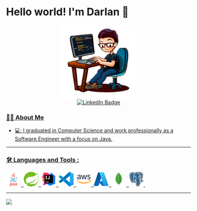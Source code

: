 
# Hello world! I'm Darlan 👋

<div id="header" align="center">
  <img src="./avatar-sitting.png" width="200"/>
</div>

<div id="badges" align="center">
  <a href="https://www.linkedin.com/in/darlan-francisco/">
    <img src="https://img.shields.io/badge/LinkedIn-blue?style=for-the-badge&logo=linkedin&logoColor=white" alt="LinkedIn Badge"/>
</div>


### :woman_technologist: About Me 

- 💻: I graduated in Computer Science and work professionally as a Software Engineer with a focus on Java.

---

### :hammer_and_wrench: Languages and Tools :

<div>
  <img src="https://github.com/devicons/devicon/blob/master/icons/java/java-original-wordmark.svg" title="Java" alt="Java" width="40" height="40"/>&nbsp;
  <img src="https://github.com/devicons/devicon/blob/master/icons/spring/spring-original.svg" title="Spring Boot" alt="Spring Boot" width="40" height="40"/>&nbsp;
  <img src="https://github.com/devicons/devicon/blob/master/icons/intellij/intellij-original.svg" title="Intellij" alt="Intellij" width="40" height="40"/>&nbsp;
  <img src="https://github.com/devicons/devicon/blob/master/icons/vscode/vscode-original.svg" title="VSCode" alt="VSCode" width="40" height="40"/>&nbsp;
  <img src="https://github.com/devicons/devicon/blob/master/icons/amazonwebservices/amazonwebservices-original-wordmark.svg" title="AWS" alt="AWS" width="40" height="40"/>&nbsp;
  <img src="https://github.com/devicons/devicon/blob/master/icons/azure/azure-original.svg" title="Azure" alt="Azure" width="40" height="40"/>&nbsp;
  <img src="https://github.com/devicons/devicon/blob/master/icons/mongodb/mongodb-original.svg" title="MongoBD" alt="MongoBD" width="40" height="40"/>&nbsp;
  <img src=" https://github.com/devicons/devicon/blob/master/icons/postgresql/postgresql-original.svg" title="Postgresql" alt="Postgresql" width="40" height="40"/>&nbsp;
</div>

---

<a href=""> <img align="center" src="https://github-readme-stats.vercel.app/api/top-langs/?username=dfgandos&layout=compact&theme=react&line_height=40&hide=css"/> </a>